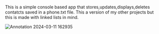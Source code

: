 This is a simple console based app that stores,updates,displays,deletes contatcts saved in a phone.txt file.
This a version of my other projects but this is made with linked lists in mind.


![Annotation 2024-03-11 162935](https://github.com/pocatalin/phone-agenda-linked-lists/assets/32682232/6f56bf0a-549f-4f2e-8e85-7bfcf0fecb5d)

